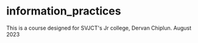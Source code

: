 # information_practices
This is a course designed for SVJCT's Jr college, Dervan Chiplun. August 2023
